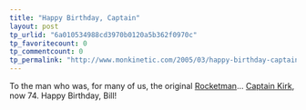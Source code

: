 ```yaml
---
title: "Happy Birthday, Captain"
layout: post
tp_urlid: "6a010534988cd3970b0120a5b362f0970c"
tp_favoritecount: 0
tp_commentcount: 0
tp_permalink: "http://www.monkinetic.com/2005/03/happy-birthday-captain.html"
---
```

To the man who was, for many of us, the original <a href="http://www.milkandcookies.com/links/21099/">Rocketman</a>... <a href="http://www.williamshatner.com/modules.php?op=modload&amp;name=event&amp;file=index">Captain Kirk</a>, now 74. Happy Birthday, Bill!
